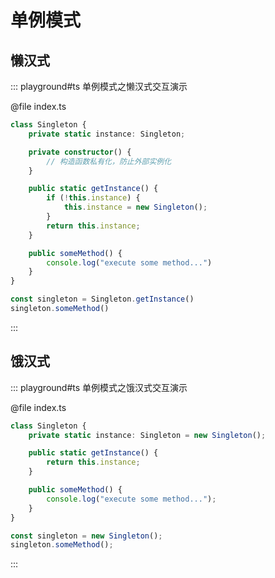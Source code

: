 # 单例模式

## 懒汉式

::: playground#ts 单例模式之懒汉式交互演示

@file index.ts

```ts
class Singleton {
    private static instance: Singleton;

    private constructor() {
        // 构造函数私有化，防止外部实例化
    }

    public static getInstance() {
        if (!this.instance) {
            this.instance = new Singleton();
        }
        return this.instance;
    }

    public someMethod() {
        console.log("execute some method...")
    }
}

const singleton = Singleton.getInstance()
singleton.someMethod()
```

:::

## 饿汉式


::: playground#ts 单例模式之饿汉式交互演示

@file index.ts

```ts
class Singleton {
    private static instance: Singleton = new Singleton();

    public static getInstance() {
        return this.instance;
    }

    public someMethod() {
        console.log("execute some method...");
    }
}

const singleton = new Singleton();
singleton.someMethod();
```

:::